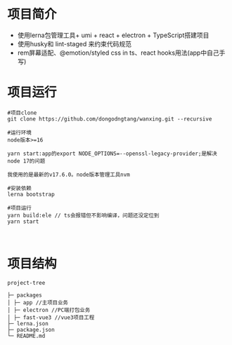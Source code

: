 # 项目简介
- 使用lerna包管理工具+ umi + react + electron + TypeScript搭建项目
- 使用husky和 lint-staged 来约束代码规范
- rem屏幕适配、@emotion/styled css in ts、react hooks用法(app中自己手写)


# 项目运行

```
#项目clone
git clone https://github.com/dongodngtang/wanxing.git --recursive

#运行环境
node版本>=16

yarn start:app的export NODE_OPTIONS=--openssl-legacy-provider;是解决node 17的问题

我使用的是最新的v17.6.0。node版本管理工具nvm

#安装依赖
lerna bootstrap

#项目运行
yarn build:ele // ts会报错但不影响编译，问题还没定位到
yarn start



```

# 项目结构

```
project-tree

├─ packages
│ ├─ app //主项目业务
│ ├─ electron //PC端打包业务
│ ├─ fast-vue3 //vue3项目工程
├─ lerna.json
├─ package.json
└─ README.md


```


